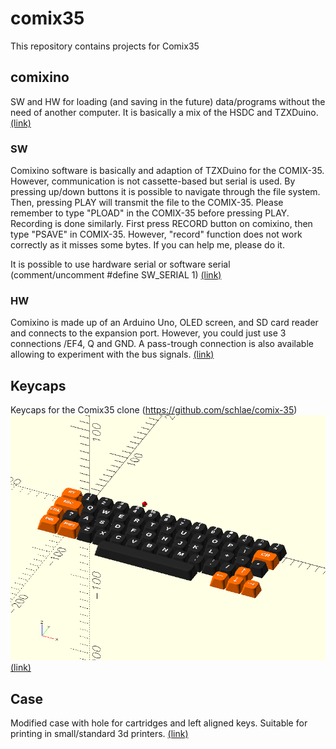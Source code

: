 # comix35
This repository contains projects for Comix35

## comixino
SW and HW for loading (and saving in the future) data/programs without the need of another computer. It is basically a mix of the HSDC and TZXDuino.
[(link)](https://github.com/issalig/comix35/tree/main/comixino)

### SW
Comixino software is basically and adaption of TZXDuino for the COMIX-35. However, communication is not cassette-based but serial is used.
By pressing up/down buttons it is possible to navigate through the file system. Then, pressing PLAY will transmit the file to the COMIX-35. Please remember to type "PLOAD" in the COMIX-35 before pressing PLAY.
Recording is done similarly. First press RECORD button on comixino, then type "PSAVE" in COMIX-35. However, "record" function does not work correctly as it misses some bytes. If you can help me, please do it.

It is possible to use hardware serial or software serial (comment/uncomment #define SW_SERIAL 1)
[(link)](https://github.com/issalig/comix35/tree/main/comixino/sw)

### HW
Comixino is made up of an Arduino Uno, OLED screen, and SD card reader and connects to the expansion port. However, you could just use 3 connections /EF4, Q and GND.
A pass-trough connection is also available allowing to experiment with the bus signals.
[(link)](https://github.com/issalig/comix35/tree/main/comixino/hw)

## Keycaps
Keycaps for the Comix35 clone (https://github.com/schlae/comix-35)
![keycaps_left](keycaps/comix35_keys_align_left.png)
[(link)](https://github.com/issalig/comix35/tree/main/keycaps)

## Case
Modified case with hole for cartridges and left aligned keys. Suitable for printing in small/standard 3d printers.
[(link)](https://github.com/issalig/comix35/tree/main/case)


